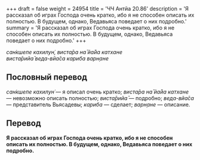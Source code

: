 +++
draft = false
weight = 24954
title = 'ЧЧ Антйа 20.86'
description = 'Я рассказал об играх Господа очень кратко, ибо я не способен описать их полностью. В будущем, однако, Ведавьяса поведает о них подробно.'
summary = 'Я рассказал об играх Господа очень кратко, ибо я не способен описать их полностью. В будущем, однако, Ведавьяса поведает о них подробно.'
+++

_сан̇кшепе кахилун̇, виста̄ра на̄ йа̄йа катхане  
виста̄рийа̄ веда-вйа̄са кариба варн̣ане_

## Пословный перевод

_сан̇кшепе_ _кахилун̇_ — я описал очень кратко; _виста̄ра_ _на̄_ _йа̄йа_ _катхане_ — невозможно описать полностью; _виста̄рийа̄_ — подробно; _веда_\-_вйа̄са_ — представитель Вьясадевы; _кариба_ — сделает; _варн̣ане_ — описание.

## Перевод

**Я рассказал об играх Господа очень кратко, ибо я не способен описать их полностью. В будущем, однако, Ведавьяса поведает о них подробно.**
